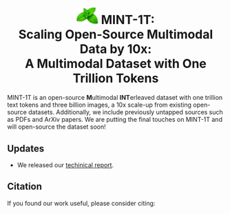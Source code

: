 <h1 align="center">
  <img src="mint-logo.png" width=50px> MINT-1T:<br>Scaling Open-Source Multimodal Data by 10x:<br> A Multimodal Dataset with One Trillion Tokens
</h1>

MINT-1T is an open-source **M**ultimodal **INT**erleaved dataset with one trillion text tokens and three billion images, a 10x scale-up from existing open-source datasets. Additionally, we include previously untapped sources such as PDFs and ArXiv papers. We are putting the final touches on MINT-1T and will open-source the dataset soon!

## Updates
- We released our [techinical report]().

## Citation

If you found our work useful, please consider citing:
```
```
